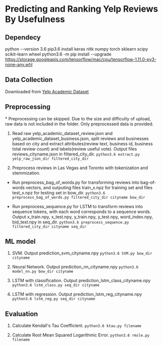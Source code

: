 # Predicting and Ranking Yelp Reviews By Usefulness

## Dependecy
python --version 3.6
pip3.6 install keras nltk numpy torch sklearn scipy scikit-learn wheel 
python3.6 -m pip install --upgrade https://storage.googleapis.com/tensorflow/mac/cpu/tensorflow-1.11.0-py3-none-any.whl

## Data Collection
Downloaded from [Yelp Academic Dataset](https://www.yelp.com/dataset) 

## Preprocessing
\* Preprocessing can be skipped. Due to the size and difficulty of upload, raw data is not included in the folder. Only preprocessed data is provided.
1. 	Read raw yelp_academic_dataset_review.json and yelp_academic_dataset_business.json, split reviews and businesses based on city and extract attributes(review text, business id, business total review count) and labels(review useful vote). Output files reviews_cityname.json in filtered_city_dir. 
	`python3.6 extract.py yelp_raw_json_dir filtered_city_dir`

2. 	Preprocess reviews in Las Vegas and Toronto with tokenization and stemmization. 
 - Run preprocess_bag_of_words.py for transforming reviews into bag-of-words vectors, and outputing files train_x.npz for training set and files test_x.npz for testing set in bow_dir. 
 	`python3.6 preprocess_bag_of_words.py filtered_city_dir cityname bow_dir`

 - Run preprocess_sequence.py for LSTM to transform reviews into sequence tokens, with each word corresponds to a sequence words. Output x_train.npy, x_test.npy, y_train.npy, y_test.npy, word_index.npy, bid_test.npy in seq_dir. 
	`python3.6 preprocess_sequence.py filtered_city_dir cityname seq_dir`

## ML model
1.	SVM. Output prediction_svm_cityname.npy
 	`python3.6 SVM.py bow_dir cityname`

2.	Neural Network. Output prediction_nn_cityname.npy
 	`python3.6 model_nn.py bow_dir cityname`

3.	LSTM with classification. Output prediction_lstm_class_cityname.npy
 	`python3.6 lstm_class.py seq_dir cityname`

4.	LSTM with regression. Output prediction_lstm_reg_cityname.npy
 	`python3.6 lstm_reg.py seq_dir cityname`

## Evaluation
1. 	Calculate Kendall's Tau Coefficient. 
	`python3.6 ktau.py filename`

2.	Calculate Root Mean Squared Logarithmic Error. 
	`python3.6 rmsle.py filename`